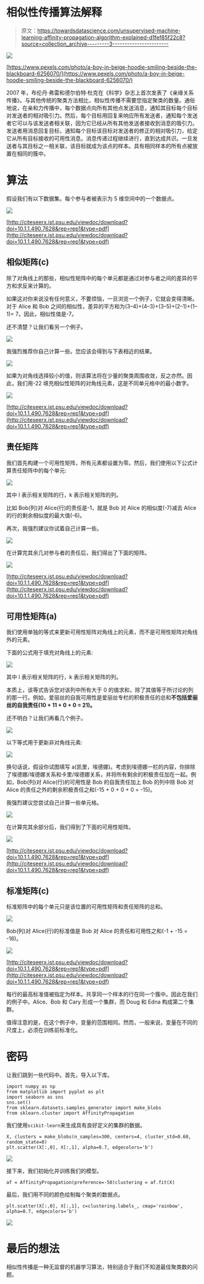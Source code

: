 # 相似性传播算法解释

> 原文：<https://towardsdatascience.com/unsupervised-machine-learning-affinity-propagation-algorithm-explained-d1fef85f22c8?source=collection_archive---------3----------------------->

![](img/2186d817d031ed296d3bc34320e2cb5d.png)

[https://www.pexels.com/photo/a-boy-in-beige-hoodie-smiling-beside-the-blackboard-6256070/](https://www.pexels.com/photo/a-boy-in-beige-hoodie-smiling-beside-the-blackboard-6256070/)

2007 年，布伦丹·弗雷和德尔伯特·杜克在《科学》杂志上首次发表了《亲缘关系传播》。与其他传统的聚类方法相比，相似性传播不需要您指定聚类的数量。通俗地说，在亲和力传播中，每个数据点向所有其他点发送消息，通知其目标每个目标对发送者的相对吸引力。然后，每个目标用回复来响应所有发送者，通知每个发送者它可以与该发送者相关联，因为它已经从所有其他发送者接收到消息的吸引力。发送者用消息回复目标，通知每个目标该目标对发送者的修正的相对吸引力，给定它从所有目标接收的可用性消息。消息传递过程继续进行，直到达成共识。一旦发送者与其目标之一相关联，该目标就成为该点的样本。具有相同样本的所有点被放置在相同的簇中。

# 算法

假设我们有以下数据集。每个参与者被表示为 5 维空间中的一个数据点。

![](img/bbb3d34c57054552550e327f969dd534.png)

[http://citeseerx.ist.psu.edu/viewdoc/download?doi=10.1.1.490.7628&rep=rep1&type=pdf](http://citeseerx.ist.psu.edu/viewdoc/download?doi=10.1.1.490.7628&rep=rep1&type=pdf)

## 相似矩阵(c)

除了对角线上的那些，相似性矩阵中的每个单元都是通过对参与者之间的差异的平方和求反来计算的。

如果这对你来说没有任何意义，不要烦恼，一旦浏览一个例子，它就会变得清晰。对于 Alice 和 Bob 之间的相似性，差异的平方和为(3–4)+(4–3)+(3–5)+(2–1)+(1–1)= 7。因此，相似性值是-7。

还不清楚？让我们看另一个例子。

![](img/bda9d34b0ab7f0ab0cd41d90971589b7.png)

我强烈推荐你自己计算一些。您应该会得到与下表相近的结果。

![](img/5644a2c9ae6622b6a0c49f6e01cc2040.png)

如果为对角线选择较小的值，则该算法将在少量的聚类周围收敛，反之亦然。因此，我们用-22 填充相似性矩阵的对角线元素，这是不同单元格中的最小数字。

![](img/53be943545047cd9240a8e864d83f979.png)

[http://citeseerx.ist.psu.edu/viewdoc/download?doi=10.1.1.490.7628&rep=rep1&type=pdf](http://citeseerx.ist.psu.edu/viewdoc/download?doi=10.1.1.490.7628&rep=rep1&type=pdf)

## 责任矩阵

我们首先构建一个可用性矩阵，所有元素都设置为零。然后，我们使用以下公式计算责任矩阵中的每个单元:

![](img/ad7d21114aa8b58e5a1ac76c64323614.png)

其中 I 表示相关矩阵的行，k 表示相关矩阵的列。

比如 Bob(列)对 Alice(行)的责任是-1，就是 Bob 对 Alice 的相似度(-7)减去 Alice 的行的剩余相似度的最大值(-6)。

再次，我强烈建议你试着自己计算一些。

![](img/78aeee6d84d1057a53e63bb83250704c.png)

在计算完其余几对参与者的责任后，我们得出了下面的矩阵。

![](img/fd6e459959d16932f7153a525dd9604b.png)

[http://citeseerx.ist.psu.edu/viewdoc/download?doi=10.1.1.490.7628&rep=rep1&type=pdf](http://citeseerx.ist.psu.edu/viewdoc/download?doi=10.1.1.490.7628&rep=rep1&type=pdf)

## 可用性矩阵(a)

我们使用单独的等式来更新可用性矩阵对角线上的元素，而不是可用性矩阵对角线外的元素。

下面的公式用于填充对角线上的元素:

![](img/2b744ab722bcad4a512ade856d242953.png)

其中 I 表示相关矩阵的行，k 表示相关矩阵的列。

本质上，该等式告诉您对该列中所有大于 0 的值求和，除了其值等于所讨论的列的那一行。例如，爱丽丝的自我可用性是爱丽丝专栏的积极责任的总和**不包括爱丽丝的自我责任(10 + 11 + 0 + 0 = 21)。**

还不明白？让我们再看几个例子。

![](img/bc46f7cd04435acb10110faef060897f.png)

以下等式用于更新非对角线元素:

![](img/23b480231eeb2586071b544535d606d0.png)

换句话说，假设你试图填写 a(凯里，埃德娜)。考虑到埃德娜一栏的内容，你排除了埃德娜/埃德娜关系和卡里/埃德娜关系，并将所有剩余的积极责任加在一起。例如，Bob(列)对 Alice(行)的可用性是 Bob 的自我责任加上 Bob 的列中除 Bob 对 Alice 的责任之外的剩余积极责任之和(-15 + 0 + 0 + 0 = -15)。

我强烈建议您尝试自己计算一些单元格。

![](img/60cbb174fc74cee81413891547c6ef4c.png)

在计算完其余部分后，我们得到了下面的可用性矩阵。

![](img/ff00038b2f8d2a3b27efe91223093582.png)

[http://citeseerx.ist.psu.edu/viewdoc/download?doi=10.1.1.490.7628&rep=rep1&type=pdf](http://citeseerx.ist.psu.edu/viewdoc/download?doi=10.1.1.490.7628&rep=rep1&type=pdf)

## 标准矩阵(c)

标准矩阵中的每个单元只是该位置的可用性矩阵和责任矩阵的总和。

![](img/cd5db7c73e68a87a9ac02ed2acb525ab.png)

Bob(列)对 Alice(行)的标准值是 Bob 对 Alice 的责任和可用性之和(-1 + -15 = -16)。

![](img/9ef9540eeaade9f6e9c74db8d67c1e22.png)

[http://citeseerx.ist.psu.edu/viewdoc/download?doi=10.1.1.490.7628&rep=rep1&type=pdf](http://citeseerx.ist.psu.edu/viewdoc/download?doi=10.1.1.490.7628&rep=rep1&type=pdf)

每行的最高标准值被指定为样本。共享同一个样本的行在同一个簇中。因此在我们的例子中。Alice、Bob 和 Cary 形成一个集群，而 Doug 和 Edna 构成第二个集群。

值得注意的是，在这个例子中，变量的范围相同。然而，一般来说，变量在不同的尺度上，必须在训练前标准化。

# 密码

让我们跳到一些代码中。首先，导入以下库。

```
import numpy as np
from matplotlib import pyplot as plt
import seaborn as sns
sns.set()
from sklearn.datasets.samples_generator import make_blobs
from sklearn.cluster import AffinityPropagation
```

我们使用`scikit-learn`来生成具有良好定义的集群的数据。

```
X, clusters = make_blobs(n_samples=300, centers=4, cluster_std=0.60, random_state=0)
plt.scatter(X[:,0], X[:,1], alpha=0.7, edgecolors='b')
```

![](img/ff7023990480568ab7a605cdd70da4c4.png)

接下来，我们初始化并训练我们的模型。

```
af = AffinityPropagation(preference=-50)clustering = af.fit(X)
```

最后，我们用不同的颜色绘制每个聚类的数据点。

```
plt.scatter(X[:,0], X[:,1], c=clustering.labels_, cmap='rainbow', alpha=0.7, edgecolors='b')
```

![](img/d53722758bb1dcabc0a20db5bbca8b4d.png)

# 最后的想法

相似性传播是一种无监督的机器学习算法，特别适合于我们不知道最佳聚类数的问题。